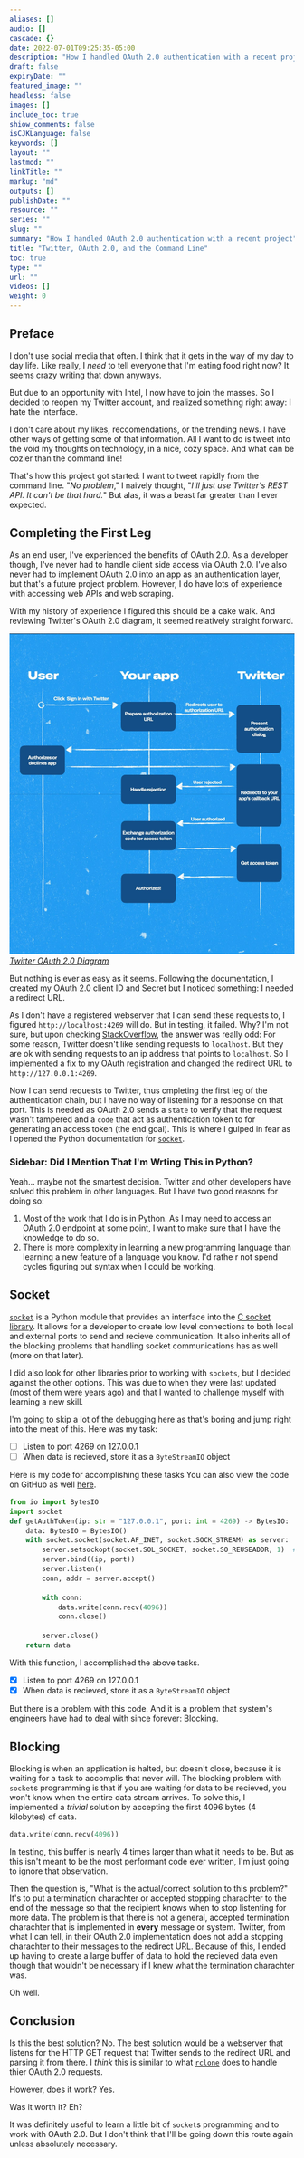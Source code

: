 ```yaml
---
aliases: []
audio: []
cascade: {}
date: 2022-07-01T09:25:35-05:00
description: "How I handled OAuth 2.0 authentication with a recent project"
draft: false
expiryDate: ""
featured_image: ""
headless: false
images: []
include_toc: true
shiow_comments: false
isCJKLanguage: false
keywords: []
layout: ""
lastmod: ""
linkTitle: ""
markup: "md"
outputs: []
publishDate: ""
resource: ""
series: ""
slug: ""
summary: "How I handled OAuth 2.0 authentication with a recent project"
title: "Twitter, OAuth 2.0, and the Command Line"
toc: true
type: ""
url: ""
videos: []
weight: 0
---
```


## Preface

I don't use social media that often.
I think that it gets in the way of my day to day life.
Like really, I _need_ to tell everyone that I'm eating food right now?
It seems crazy writing that down anyways.

But due to an opportunity with Intel, I now have to join the masses.
So I decided to reopen my Twitter account, and realized something right away:
I hate the interface.

I don't care about my likes, reccomendations, or the trending news.
I have other ways of getting some of that information.
All I want to do is tweet into the void my thoughts on technology, in a nice, cozy space.
And what can be cozier than the command line!

That's how this project got started: I want to tweet rapidly from the command line.
"_No problem_," I naively thought, "_I'll just use Twitter's REST API. It can't be that hard._"
But alas, it was a beast far greater than I ever expected.

## Completing the First Leg

As an end user, I've experienced the benefits of OAuth 2.0.
As a developer though, I've never had to handle client side access via OAuth 2.0.
I've also never had to implement OAuth 2.0 into an app as an authentication layer, but that's a future project problem.
However, I do have lots of experience with accessing web APIs and web scraping.

With my history of experience I figured this should be a cake walk.
And reviewing Twitter's OAuth 2.0 diagram, it seemed relatively straight forward.

![Twitter OAuth 2.0 Diagram](/twitterOAuthDiagram.png "Twitter OAuth 2.0 Diagram")
[_Twitter OAuth 2.0 Diagram_](https://developer.twitter.com/en/docs/authentication/oauth-2-0/authorization-code)

But nothing is ever as easy as it seems.
Following the documentation, I created my OAuth 2.0 client ID and Secret but I noticed something:
I needed a redirect URL.

As I don't have a registered webserver that I can send these requests to, I figured `http://localhost:4269` will do.
But in testing, it failed.
Why?
I'm not sure, but upon checking [StackOverflow](https://stackoverflow.com/a/1979559), the answer was really odd:
For some reason, Twitter doesn't like sending requests to `localhost`.
But they are ok with sending requests to an ip address that points to `localhost`.
So I implemented a fix to my OAuth registration and changed the redirect URL to `http://127.0.0.1:4269`.

Now I can send requests to Twitter, thus cmpleting the first leg of the authentication chain, but I have no way of listening for a response on that port.
This is needed as OAuth 2.0 sends a `state` to verify that the request wasn't tampered and a `code` that act as authentication token to for generating an access token (the end goal).
This is where I gulped in fear as I opened the Python documentation for [`socket`](https://docs.python.org/3/library/socket.html).

### Sidebar: Did I Mention That I'm Wrting This in Python?

Yeah... maybe not the smartest decision.
Twitter and other developers have solved this problem in other languages.
But I have two good reasons for doing so:

1. Most of the work that I do is in Python. As I may need to access an OAuth 2.0 endpoint at some point, I want to make sure that I have the knowledge to do so.
2. There is more complexity in learning a new programming language than learning a new feature of a language you know.
   I'd rathe
   r not spend cycles figuring out syntax when I could be working.

## Socket

[`socket`](https://docs.python.org/3/library/socket.html) is a Python module that provides an interface into the [C socket library](https://manpages.debian.org/bullseye/manpages-dev/socket.2.en.html).
It allows for a developer to create low level connections to both local and external ports to send and recieve communication.
It also inherits all of the blocking problems that handling socket communications has as well (more on that later).

I did also look for other libraries prior to working with `sockets`, but I decided against the other options.
This was due to when they were last updated (most of them were years ago) and that I wanted to challenge myself with learning a new skill.

I'm going to skip a lot of the debugging here as that's boring and jump right into the meat of this.
Here was my task:

-   [ ] Listen to port 4269 on 127.0.0.1
-   [ ] When data is recieved, store it as a `ByteStreamIO` object

Here is my code for accomplishing these tasks
You can also view the code on GitHub as well [here](https://github.com/NicholasSynovic/hushtweet/blob/main/hushtweet/utils/server.py).

```python
from io import BytesIO
import socket
def getAuthToken(ip: str = "127.0.0.1", port: int = 4269) -> BytesIO:
    data: BytesIO = BytesIO()
    with socket.socket(socket.AF_INET, socket.SOCK_STREAM) as server:
        server.setsockopt(socket.SOL_SOCKET, socket.SO_REUSEADDR, 1)  # Reuse port
        server.bind((ip, port))
        server.listen()
        conn, addr = server.accept()

        with conn:
            data.write(conn.recv(4096))
            conn.close()

        server.close()
    return data
```

With this function, I accomplished the above tasks.

-   [x] Listen to port 4269 on 127.0.0.1
-   [x] When data is recieved, store it as a `ByteStreamIO` object

But there is a problem with this code.
And it is a problem that system's engineers have had to deal with since forever:
Blocking.

## Blocking

Blocking is when an application is halted, but doesn't close, because it is waiting for a task to accomplis that never will.
The blocking problem with `socket`s programming is that if you are waiting for data to be recieved, you won't know when the entire data stream arrives.
To solve this, I implemented a _trivial_ solution by accepting the first 4096 bytes (4 kilobytes) of data.

```python
data.write(conn.recv(4096))
```

In testing, this buffer is nearly 4 times larger than what it needs to be.
But as this isn't meant to be the most performant code ever written, I'm just going to ignore that observation.

Then the question is, "What is the actual/correct solution to this problem?"
It's to put a termination charachter or accepted stopping charachter to the end of the message so that the recipient knows when to stop listenting for more data.
The problem is that there is not a general, accepted termination charachter that is implemented in **every** message or system.
Twitter, from what I can tell, in their OAuth 2.0 implementation does not add a stopping charachter to their messages to the redirect URL.
Because of this, I ended up having to create a large buffer of data to hold the recieved data even though that wouldn't be necessary if I knew what the termination charachter was.

Oh well.

## Conclusion

Is this the best solution?
No.
The best solution would be a webserver that listens for the HTTP GET request that Twitter sends to the redirect URL and parsing it from there.
I _think_ this is similar to what [`rclone`](https://rclone.org/) does to handle thier OAuth 2.0 requests.

However, does it work?
Yes.

Was it worth it?
Eh?

It was definitely useful to learn a little bit of `socket`s programming and to work with OAuth 2.0.
But I don't think that I'll be going down this route again unless absolutely necessary.

